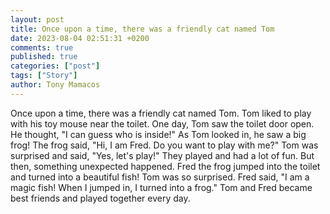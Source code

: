 ```yaml
---
layout: post
title: Once upon a time, there was a friendly cat named Tom
date: 2023-08-04 02:51:31 +0200
comments: true
published: true
categories: ["post"]
tags: ["Story"]
author: Tony Mamacos
---
```

Once upon a time, there was a friendly cat named Tom. Tom liked to play with his toy mouse near the toilet. One day, Tom saw the toilet door open. He thought, "I can guess who is inside!"
As Tom looked in, he saw a big frog! The frog said, "Hi, I am Fred. Do you want to play with me?" Tom was surprised and said, "Yes, let's play!" They played and had a lot of fun.
But then, something unexpected happened. Fred the frog jumped into the toilet and turned into a beautiful fish! Tom was so surprised. Fred said, "I am a magic fish! When I jumped in, I turned into a frog." Tom and Fred became best friends and played together every day.
